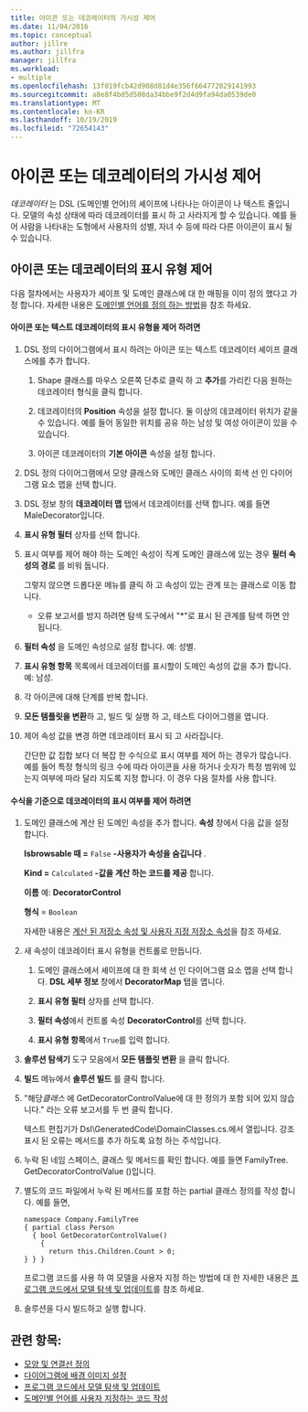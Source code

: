 ```yaml
---
title: 아이콘 또는 데코레이터의 가시성 제어
ms.date: 11/04/2016
ms.topic: conceptual
author: jillre
ms.author: jillfra
manager: jillfra
ms.workload:
- multiple
ms.openlocfilehash: 13f019fcb42d908d81d4e356f664772029141993
ms.sourcegitcommit: a8e8f4bd5d508da34bbe9f2d4d9fa94da0539de0
ms.translationtype: MT
ms.contentlocale: ko-KR
ms.lasthandoff: 10/19/2019
ms.locfileid: "72654143"
---
```

# <a name="controlling-the-visibility-of-an-icon-or-decorator"></a>아이콘 또는 데코레이터의 가시성 제어
*데코레이터* 는 DSL (도메인별 언어)의 셰이프에 나타나는 아이콘이 나 텍스트 줄입니다. 모델의 속성 상태에 따라 데코레이터를 표시 하 고 사라지게 할 수 있습니다. 예를 들어 사람을 나타내는 도형에서 사용자의 성별, 자녀 수 등에 따라 다른 아이콘이 표시 될 수 있습니다.

## <a name="controlling-the-visibility-of-an-icon-or-decorator"></a>아이콘 또는 데코레이터의 표시 유형 제어
 다음 절차에서는 사용자가 셰이프 및 도메인 클래스에 대 한 매핑을 이미 정의 했다고 가정 합니다. 자세한 내용은 [도메인별 언어를 정의 하는 방법](../modeling/how-to-define-a-domain-specific-language.md)을 참조 하세요.

#### <a name="to-control-the-visibility-of-an-icon-or-text-decorator"></a>아이콘 또는 텍스트 데코레이터의 표시 유형을 제어 하려면

1. DSL 정의 다이어그램에서 표시 하려는 아이콘 또는 텍스트 데코레이터 셰이프 클래스에를 추가 합니다.

   1. Shape 클래스를 마우스 오른쪽 단추로 클릭 하 고 **추가**를 가리킨 다음 원하는 데코레이터 형식을 클릭 합니다.

   2. 데코레이터의 **Position** 속성을 설정 합니다. 둘 이상의 데코레이터 위치가 같을 수 있습니다. 예를 들어 동일한 위치를 공유 하는 남성 및 여성 아이콘이 있을 수 있습니다.

   3. 아이콘 데코레이터의 **기본 아이콘** 속성을 설정 합니다.

2. DSL 정의 다이어그램에서 모양 클래스와 도메인 클래스 사이의 회색 선 인 다이어그램 요소 맵을 선택 합니다.

3. DSL 정보 창의 **데코레이터 맵** 탭에서 데코레이터를 선택 합니다. 예를 들면 MaleDecorator입니다.

4. **표시 유형 필터** 상자를 선택 합니다.

5. 표시 여부를 제어 해야 하는 도메인 속성이 직계 도메인 클래스에 있는 경우 **필터 속성의 경로** 를 비워 둡니다.

    그렇지 않으면 드롭다운 메뉴를 클릭 하 고 속성이 있는 관계 또는 클래스로 이동 합니다.

   - 오류 보고서를 방지 하려면 탐색 도구에서 "*"로 표시 된 관계를 탐색 하면 안 됩니다.

6. **필터 속성** 을 도메인 속성으로 설정 합니다. 예: 성별.

7. **표시 유형 항목** 목록에서 데코레이터를 표시할이 도메인 속성의 값을 추가 합니다. 예: 남성.

8. 각 아이콘에 대해 단계를 반복 합니다.

9. **모든 템플릿을 변환**하 고, 빌드 및 실행 하 고, 테스트 다이어그램을 엽니다.

10. 제어 속성 값을 변경 하면 데코레이터 표시 되 고 사라집니다.

    간단한 값 집합 보다 더 복잡 한 수식으로 표시 여부를 제어 하는 경우가 많습니다. 예를 들어 특정 형식의 링크 수에 따라 아이콘을 사용 하거나 숫자가 특정 범위에 있는지 여부에 따라 달라 지도록 지정 합니다. 이 경우 다음 절차를 사용 합니다.

#### <a name="to-control-the-visibility-of-a-decorator-based-on-a-formula"></a>수식을 기준으로 데코레이터의 표시 여부를 제어 하려면

1. 도메인 클래스에 계산 된 도메인 속성을 추가 합니다. **속성** 창에서 다음 값을 설정 합니다.

     **Isbrowsable 때 =** `False` **-사용자가 속성을 숨깁니다** .

     **Kind =** `Calculated` **-값을 계산 하는 코드를 제공** 합니다.

     **이름** 예: **DecoratorControl**

     **형식**  =  `Boolean`

     자세한 내용은 [계산 된 저장소 속성 및 사용자 지정 저장소 속성](../modeling/calculated-and-custom-storage-properties.md)을 참조 하세요.

2. 새 속성이 데코레이터 표시 유형을 컨트롤로 만듭니다.

    1. 도메인 클래스에서 셰이프에 대 한 회색 선 인 다이어그램 요소 맵을 선택 합니다. **DSL 세부 정보** 창에서 **DecoratorMap** 탭을 엽니다.

    2. **표시 유형 필터** 상자를 선택 합니다.

    3. **필터 속성**에서 컨트롤 속성 **DecoratorControl**를 선택 합니다.

    4. **표시 유형 항목**에서 `True`를 입력 합니다.

3. **솔루션 탐색기** 도구 모음에서 **모든 템플릿 변환** 을 클릭 합니다.

4. **빌드** 메뉴에서 **솔루션 빌드** 를 클릭 합니다.

5. "해당*클래스* 에 GetDecoratorControlValue에 대 한 정의가 포함 되어 있지 않습니다." 라는 오류 보고서를 두 번 클릭 합니다.

     텍스트 편집기가 Dsl\GeneratedCode\DomainClasses.cs.에서 열립니다. 강조 표시 된 오류는 메서드를 추가 하도록 요청 하는 주석입니다.

6. 누락 된 네임 스페이스, 클래스 및 메서드를 확인 합니다.  예를 들면 FamilyTree. GetDecoratorControlValue ()입니다.

7. 별도의 코드 파일에서 누락 된 메서드를 포함 하는 partial 클래스 정의를 작성 합니다. 예를 들면,

    ```
    namespace Company.FamilyTree
    { partial class Person
      { bool GetDecoratorControlValue()
        {
          return this.Children.Count > 0;
    } } }
    ```

     프로그램 코드를 사용 하 여 모델을 사용자 지정 하는 방법에 대 한 자세한 내용은 [프로그램 코드에서 모델 탐색 및 업데이트](../modeling/navigating-and-updating-a-model-in-program-code.md)를 참조 하세요.

8. 솔루션을 다시 빌드하고 실행 합니다.

## <a name="see-also"></a>관련 항목:

- [모양 및 연결선 정의](../modeling/defining-shapes-and-connectors.md)
- [다이어그램에 배경 이미지 설정](../modeling/setting-a-background-image-on-a-diagram.md)
- [프로그램 코드에서 모델 탐색 및 업데이트](../modeling/navigating-and-updating-a-model-in-program-code.md)
- [도메인별 언어를 사용자 지정하는 코드 작성](../modeling/writing-code-to-customise-a-domain-specific-language.md)